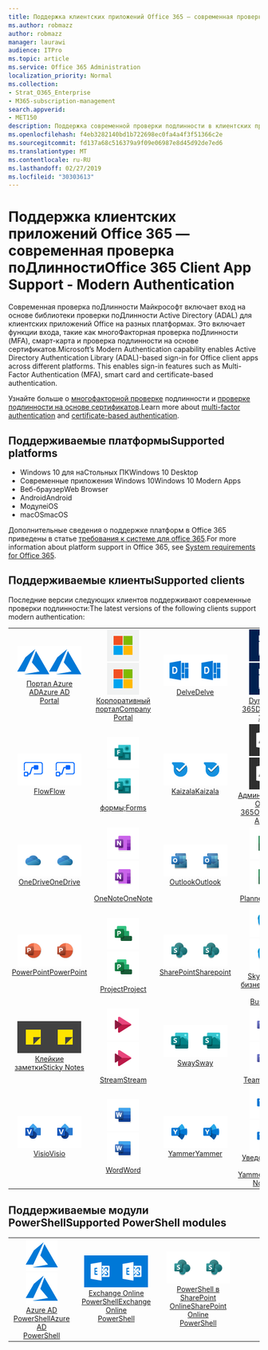 ```yaml
---
title: Поддержка клиентских приложений Office 365 — современная проверка поДлинности
ms.author: robmazz
author: robmazz
manager: laurawi
audience: ITPro
ms.topic: article
ms.service: Office 365 Administration
localization_priority: Normal
ms.collection:
- Strat_O365_Enterprise
- M365-subscription-management
search.appverid:
- MET150
description: Поддержка современной проверки подлинности в клиентских приложениях Office 365.
ms.openlocfilehash: f4eb3282140bd1b722698ec0fa4a4f3f51366c2e
ms.sourcegitcommit: fd137a68c516379a9f09e06987e8d45d92de7ed6
ms.translationtype: MT
ms.contentlocale: ru-RU
ms.lasthandoff: 02/27/2019
ms.locfileid: "30303613"
---
```

# <a name="office-365-client-app-support---modern-authentication"></a><span data-ttu-id="70189-103">Поддержка клиентских приложений Office 365 — современная проверка поДлинности</span><span class="sxs-lookup"><span data-stu-id="70189-103">Office 365 Client App Support - Modern Authentication</span></span>

<span data-ttu-id="70189-p101">Современная проверка поДлинности Майкрософт включает вход на основе библиотеки проверки поДлинности Active Directory (ADAL) для клиентских приложений Office на разных платформах. Это включает функции входа, такие как многоФакторная проверка поДлинности (MFA), смарт-карта и проверка подлинности на основе сертификатов.</span><span class="sxs-lookup"><span data-stu-id="70189-p101">Microsoft’s Modern Authentication capability enables Active Directory Authentication Library (ADAL)-based sign-in for Office client apps across different platforms. This enables sign-in features such as Multi-Factor Authentication (MFA), smart card and certificate-based authentication.</span></span>

<span data-ttu-id="70189-106">Узнайте больше о [многофакторной проверке](https://docs.microsoft.com/azure/active-directory/authentication/multi-factor-authentication) подлинности и [проверке подлинности на основе сертификатов](https://docs.microsoft.com/azure/active-directory/active-directory-certificate-based-authentication-get-started).</span><span class="sxs-lookup"><span data-stu-id="70189-106">Learn more about [multi-factor authentication](https://docs.microsoft.com/azure/active-directory/authentication/multi-factor-authentication) and [certificate-based authentication](https://docs.microsoft.com/azure/active-directory/active-directory-certificate-based-authentication-get-started).</span></span>

## <a name="supported-platforms"></a><span data-ttu-id="70189-107">Поддерживаемые платформы</span><span class="sxs-lookup"><span data-stu-id="70189-107">Supported platforms</span></span>

 - <span data-ttu-id="70189-108">Windows 10 для наСтольных ПК</span><span class="sxs-lookup"><span data-stu-id="70189-108">Windows 10 Desktop</span></span>
 - <span data-ttu-id="70189-109">Современные приложения Windows 10</span><span class="sxs-lookup"><span data-stu-id="70189-109">Windows 10 Modern Apps</span></span>
 - <span data-ttu-id="70189-110">Веб-браузер</span><span class="sxs-lookup"><span data-stu-id="70189-110">Web Browser</span></span>
 - <span data-ttu-id="70189-111">Android</span><span class="sxs-lookup"><span data-stu-id="70189-111">Android</span></span>
 - <span data-ttu-id="70189-112">Модуле</span><span class="sxs-lookup"><span data-stu-id="70189-112">iOS</span></span>
 - <span data-ttu-id="70189-113">macOS</span><span class="sxs-lookup"><span data-stu-id="70189-113">macOS</span></span>

<span data-ttu-id="70189-114">Дополнительные сведения о поддержке платформ в Office 365 приведены в статье [требования к системе для office 365](https://products.office.com/office-system-requirements).</span><span class="sxs-lookup"><span data-stu-id="70189-114">For more information about platform support in Office 365, see [System requirements for Office 365](https://products.office.com/office-system-requirements).</span></span>

## <a name="supported-clients"></a><span data-ttu-id="70189-115">Поддерживаемые клиенты</span><span class="sxs-lookup"><span data-stu-id="70189-115">Supported clients</span></span>

<span data-ttu-id="70189-116">Последние версии следующих клиентов поддерживают современные проверки подлинности:</span><span class="sxs-lookup"><span data-stu-id="70189-116">The latest versions of the following clients support modern authentication:</span></span>

| | | | | | |
|:---:|:---:|:---:|:---:|:---:|:---:|
| <span data-ttu-id="70189-117">![Значок Azure](media/o365-azure-64x64.png)</span><span class="sxs-lookup"><span data-stu-id="70189-117">![Azure icon](media/o365-azure-64x64.png)</span></span> <br> [<span data-ttu-id="70189-118">Портал Azure <br> AD</span><span class="sxs-lookup"><span data-stu-id="70189-118">Azure AD <br> Portal </span></span>](https://azure.microsoft.com/features/azure-portal/) | <span data-ttu-id="70189-119">![Значок портала компании](media/o365-microsoft-64x64.png)</span><span class="sxs-lookup"><span data-stu-id="70189-119">![Company portal icon](media/o365-microsoft-64x64.png)</span></span> <br> [<span data-ttu-id="70189-120">Корпоративный <br> портал</span><span class="sxs-lookup"><span data-stu-id="70189-120">Company <br> Portal </span></span>](https://docs.microsoft.com/intune-user-help/sign-in-to-the-company-portal) | <span data-ttu-id="70189-121">![Значок delve](media/o365-delve-64x64.png)</span><span class="sxs-lookup"><span data-stu-id="70189-121">![Delve icon](media/o365-delve-64x64.png)</span></span> <br> [<span data-ttu-id="70189-122">Delve</span><span class="sxs-lookup"><span data-stu-id="70189-122">Delve</span></span>](https://products.office.com/business/intelligent-search) | <span data-ttu-id="70189-123">![Значок Dynamics 365](media/o365-dynamics365-64x64.png)</span><span class="sxs-lookup"><span data-stu-id="70189-123">![Dynamics 365 icon](media/o365-dynamics365-64x64.png)</span></span> <br> [<span data-ttu-id="70189-124">Dynamics 365</span><span class="sxs-lookup"><span data-stu-id="70189-124">Dynamics 365</span></span>](https://dynamics.microsoft.com) | <span data-ttu-id="70189-125">![Значок Excel](media/o365-excel-64x64.png)</span><span class="sxs-lookup"><span data-stu-id="70189-125">![Excel icon](media/o365-excel-64x64.png)</span></span> <br> [<span data-ttu-id="70189-126">Excel</span><span class="sxs-lookup"><span data-stu-id="70189-126">Excel</span></span>](https://products.office.com/excel) |
| <span data-ttu-id="70189-127">![Значок "Flow"](media/o365-flow-64x64.png)</span><span class="sxs-lookup"><span data-stu-id="70189-127">![Flow icon](media/o365-flow-64x64.png)</span></span> <br> [<span data-ttu-id="70189-128">Flow</span><span class="sxs-lookup"><span data-stu-id="70189-128">Flow</span></span>](https://flow.microsoft.com) | <span data-ttu-id="70189-129">![Значок форм](media/o365-forms-64x64.png)</span><span class="sxs-lookup"><span data-stu-id="70189-129">![Forms icon](media/o365-forms-64x64.png)</span></span> <br> [<span data-ttu-id="70189-130">формы;</span><span class="sxs-lookup"><span data-stu-id="70189-130">Forms</span></span>](https://flow.microsoft.com/connectors/shared_microsoftforms/microsoft-forms/) | <span data-ttu-id="70189-131">![Значок Kaizala](media/o365-kaizala-64x64.png)</span><span class="sxs-lookup"><span data-stu-id="70189-131">![Kaizala icon](media/o365-kaizala-64x64.png)</span></span> <br> [<span data-ttu-id="70189-132">Kaizala</span><span class="sxs-lookup"><span data-stu-id="70189-132">Kaizala</span></span>](https://products.office.com/en/business/microsoft-kaizala) | <span data-ttu-id="70189-133">![Значок администратора Office 365](media/o365-o365admin-64x64.png)</span><span class="sxs-lookup"><span data-stu-id="70189-133">![Office 365 Admin icon](media/o365-o365admin-64x64.png)</span></span> <br> [<span data-ttu-id="70189-134">Администратор Office <br> 365</span><span class="sxs-lookup"><span data-stu-id="70189-134">Office 365 <br> Admin</span></span>](https://products.office.com/business/manage-office-365-admin-app) | <span data-ttu-id="70189-135">![Значок лупы](media/o365-lens-64x64.png)</span><span class="sxs-lookup"><span data-stu-id="70189-135">![Lens icon](media/o365-lens-64x64.png)</span></span> <br> [<span data-ttu-id="70189-136">Office Lens</span><span class="sxs-lookup"><span data-stu-id="70189-136">Office Lens</span></span>](https://www.microsoft.com/p/office-lens/9wzdncrfj3t8?activetab=pivot%3Aoverviewtab) | 
| <span data-ttu-id="70189-137">![Значок OneDrive для бизнеса](media/o365-OneDrive-64x64.png)</span><span class="sxs-lookup"><span data-stu-id="70189-137">![OneDrive for Business icon](media/o365-OneDrive-64x64.png)</span></span> <br> [<span data-ttu-id="70189-138">OneDrive</span><span class="sxs-lookup"><span data-stu-id="70189-138">OneDrive</span></span>](https://products.office.com/onedrive-for-business/online-cloud-storage) |  <span data-ttu-id="70189-139">![Значок OneNote](media/o365-OneNote-64x64.png)</span><span class="sxs-lookup"><span data-stu-id="70189-139">![OneNote icon](media/o365-OneNote-64x64.png)</span></span> <br> [<span data-ttu-id="70189-140">OneNote</span><span class="sxs-lookup"><span data-stu-id="70189-140">OneNote</span></span>](https://products.office.com/onenote) | <span data-ttu-id="70189-141">![Значок Outlook](media/o365-outlook-64x64.png)</span><span class="sxs-lookup"><span data-stu-id="70189-141">![Outlook icon](media/o365-outlook-64x64.png)</span></span> <br> [<span data-ttu-id="70189-142">Outlook</span><span class="sxs-lookup"><span data-stu-id="70189-142">Outlook</span></span>](https://products.office.com/outlook) | <span data-ttu-id="70189-143">![Значок планировщика](media/o365-planner-64x64.png)</span><span class="sxs-lookup"><span data-stu-id="70189-143">![Planner icon](media/o365-planner-64x64.png)</span></span> <br> [<span data-ttu-id="70189-144">Planner</span><span class="sxs-lookup"><span data-stu-id="70189-144">Planner</span></span>](https://products.office.com/business/task-management-software) | <span data-ttu-id="70189-145">![Значок PowerBI](media/o365-powerbi-64x64.png)</span><span class="sxs-lookup"><span data-stu-id="70189-145">![PowerBI icon](media/o365-powerbi-64x64.png)</span></span> <br> [<span data-ttu-id="70189-146">Power BI</span><span class="sxs-lookup"><span data-stu-id="70189-146">Power BI</span></span>](https://powerbi.microsoft.com)
| <span data-ttu-id="70189-147">![Значок PowerPoint](media/o365-powerpoint-64x64.png)</span><span class="sxs-lookup"><span data-stu-id="70189-147">![PowerPoint icon](media/o365-powerpoint-64x64.png)</span></span> <br> [<span data-ttu-id="70189-148">PowerPoint</span><span class="sxs-lookup"><span data-stu-id="70189-148">PowerPoint</span></span>](https://products.office.com/powerpoint) | <span data-ttu-id="70189-149">![Значок проекта](media/o365-project-64x64.png)</span><span class="sxs-lookup"><span data-stu-id="70189-149">![Project icon](media/o365-project-64x64.png)</span></span> <br> [<span data-ttu-id="70189-150">Project</span><span class="sxs-lookup"><span data-stu-id="70189-150">Project</span></span>](https://products.office.com/project) | <span data-ttu-id="70189-151">![Значок SharePoint](media/o365-sharepoint-64x64.png)</span><span class="sxs-lookup"><span data-stu-id="70189-151">![SharePoint icon](media/o365-sharepoint-64x64.png)</span></span> <br> [<span data-ttu-id="70189-152">SharePoint</span><span class="sxs-lookup"><span data-stu-id="70189-152">Sharepoint</span></span>](https://products.office.com/sharepoint) | <span data-ttu-id="70189-153">![Значок Skype для бизнеса](media/o365-skypeforbusiness-64x64.png)</span><span class="sxs-lookup"><span data-stu-id="70189-153">![Skype for Business icon](media/o365-skypeforbusiness-64x64.png)</span></span> <br> [<span data-ttu-id="70189-154">Skype для <br> бизнеса</span><span class="sxs-lookup"><span data-stu-id="70189-154">Skype for <br> Business</span></span>](https://www.skype.com/business/) | <span data-ttu-id="70189-155">![Значок StaffHub](media/o365-staffhub-64x64.png)</span><span class="sxs-lookup"><span data-stu-id="70189-155">![StaffHub icon](media/o365-staffhub-64x64.png)</span></span> <br> [<span data-ttu-id="70189-156">StaffHub</span><span class="sxs-lookup"><span data-stu-id="70189-156">StaffHub</span></span>](https://products.office.com/microsoft-staffhub/staff-scheduling-software)
| <span data-ttu-id="70189-157">![Значок клейких заМеток](media/o365-stickynotes-64x64.png)</span><span class="sxs-lookup"><span data-stu-id="70189-157">![Sticky Notes icon](media/o365-stickynotes-64x64.png)</span></span> <br> [<span data-ttu-id="70189-158">Клейкие заметки</span><span class="sxs-lookup"><span data-stu-id="70189-158">Sticky Notes</span></span>](https://www.microsoft.com/p/microsoft-sticky-notes/9nblggh4qghw) | <span data-ttu-id="70189-159">![Значок потока](media/o365-stream-64x64.png)</span><span class="sxs-lookup"><span data-stu-id="70189-159">![Stream icon](media/o365-stream-64x64.png)</span></span> <br> [<span data-ttu-id="70189-160">Stream</span><span class="sxs-lookup"><span data-stu-id="70189-160">Stream</span></span>](https://stream.microsoft.com) | <span data-ttu-id="70189-161">![Значок Sway](media/o365-sway-64x64.png)</span><span class="sxs-lookup"><span data-stu-id="70189-161">![Sway icon](media/o365-sway-64x64.png)</span></span> <br> [<span data-ttu-id="70189-162">Sway</span><span class="sxs-lookup"><span data-stu-id="70189-162">Sway</span></span>](https://sway.com) | <span data-ttu-id="70189-163">![Значок рабочих групп](media/o365-teams-64x64.png)</span><span class="sxs-lookup"><span data-stu-id="70189-163">![Teams icon](media/o365-teams-64x64.png)</span></span> <br> [<span data-ttu-id="70189-164">Teams</span><span class="sxs-lookup"><span data-stu-id="70189-164">Teams</span></span>](https://products.office.com/microsoft-teams/group-chat-software) | <span data-ttu-id="70189-165">![Значок дел](media/o365-todo-64x64.png)</span><span class="sxs-lookup"><span data-stu-id="70189-165">![To-Do icon](media/o365-todo-64x64.png)</span></span> <br> [<span data-ttu-id="70189-166">To-Do</span><span class="sxs-lookup"><span data-stu-id="70189-166">To-Do</span></span>](https://todo.microsoft.com)
| <span data-ttu-id="70189-167">![Значок Visio](media/o365-visio-64x64.png)</span><span class="sxs-lookup"><span data-stu-id="70189-167">![Visio icon](media/o365-visio-64x64.png)</span></span> <br> [<span data-ttu-id="70189-168">Visio</span><span class="sxs-lookup"><span data-stu-id="70189-168">Visio</span></span>](https://products.office.com/visio/flowchart-software) | <span data-ttu-id="70189-169">![Значок Word](media/o365-word-64x64.png)</span><span class="sxs-lookup"><span data-stu-id="70189-169">![Word icon](media/o365-word-64x64.png)</span></span> <br> [<span data-ttu-id="70189-170">Word</span><span class="sxs-lookup"><span data-stu-id="70189-170">Word</span></span>](https://products.office.com/word) |<span data-ttu-id="70189-171">![Значок Yammer](media/o365-yammer-64x64.png)</span><span class="sxs-lookup"><span data-stu-id="70189-171">![Yammer icon](media/o365-yammer-64x64.png)</span></span> <br> [<span data-ttu-id="70189-172">Yammer</span><span class="sxs-lookup"><span data-stu-id="70189-172">Yammer</span></span>](https://products.office.com/yammer/yammer-overview) | <span data-ttu-id="70189-173">![Значок Yammer](media/o365-yammer-64x64.png)</span><span class="sxs-lookup"><span data-stu-id="70189-173">![Yammer icon](media/o365-yammer-64x64.png)</span></span> <br> [<span data-ttu-id="70189-174">Уведомление <br> об Yammer</span><span class="sxs-lookup"><span data-stu-id="70189-174">Yammer <br> Notifier</span></span>](https://products.office.com/yammer/yammer-overview) |  |

## <a name="supported-powershell-modules"></a><span data-ttu-id="70189-175">Поддерживаемые модули PowerShell</span><span class="sxs-lookup"><span data-stu-id="70189-175">Supported PowerShell modules</span></span>

| | | | | | |
|:---:|:---:|:---:|:---:|:---:|:---:|
| <span data-ttu-id="70189-176">![Значок Azure](media/o365-azure-64x64.png)</span><span class="sxs-lookup"><span data-stu-id="70189-176">![Azure icon](media/o365-azure-64x64.png)</span></span> <br> [<span data-ttu-id="70189-177">Azure AD <br> PowerShell</span><span class="sxs-lookup"><span data-stu-id="70189-177">Azure AD <br> PowerShell</span></span>](https://docs.microsoft.com/powershell/azure/active-directory/overview?view=azureadps-2.0) | <span data-ttu-id="70189-178">![Значок Exchange](media/o365-exchange-64x64.png)</span><span class="sxs-lookup"><span data-stu-id="70189-178">![Exchange icon](media/o365-exchange-64x64.png)</span></span> <br> [<span data-ttu-id="70189-179">Exchange Online <br> PowerShell</span><span class="sxs-lookup"><span data-stu-id="70189-179">Exchange Online <br> PowerShell</span></span>](https://docs.microsoft.com/powershell/exchange/exchange-online/exchange-online-powershell?view=exchange-ps) | <span data-ttu-id="70189-180">![Значок SharePoint](media/o365-sharepoint-64x64.png)</span><span class="sxs-lookup"><span data-stu-id="70189-180">![SharePoint icon](media/o365-sharepoint-64x64.png)</span></span> <br> [<span data-ttu-id="70189-181">PowerShell в <br> SharePoint Online</span><span class="sxs-lookup"><span data-stu-id="70189-181">SharePoint Online <br> PowerShell</span></span>](https://docs.microsoft.com/sharepoint/manage-team-and-communication-sites-in-powershell)